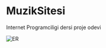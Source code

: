 # MuzikSitesi
Internet Programciligi dersi proje odevi

![ER](https://user-images.githubusercontent.com/66175721/162495216-3a3c939a-a7c3-40bd-aad5-84c3219f2e50.jpg)
